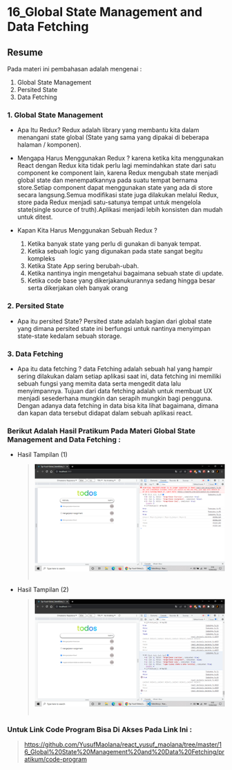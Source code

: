 # 16_Global State Management and Data Fetching

## Resume

Pada materi ini pembahasan adalah mengenai :

1. Global State Management
2. Persited State
3. Data Fetching

### 1. Global State Management

- Apa Itu Redux? Redux adalah library yang membantu kita dalam menangani state global (State yang sama yang dipakai di beberapa halaman / komponen).

- Mengapa Harus Menggunakan Redux ? karena ketika kita menggunakan React dengan Redux kita tidak perlu lagi memindahkan state dari satu component ke component lain, karena Redux mengubah state menjadi global state dan menempatkannya pada suatu tempat bernama store.Setiap component dapat menggunakan state yang ada di store secara langsung.Semua modifikasi state juga dilakukan melalui Redux, store pada Redux menjadi satu-satunya tempat untuk mengelola state(single source of truth).Aplikasi menjadi lebih konsisten dan mudah untuk ditest.

- Kapan Kita Harus Menggunakan Sebuah Redux ?
  1. Ketika banyak state yang perlu di gunakan di banyak tempat.
  2. Ketika sebuah logic yang digunakan pada state sangat begitu kompleks
  3. Ketika State App sering berubah-ubah.
  4. Ketika nantinya ingin mengetahui bagaimana sebuah state di update.
  5. Ketika code base yang dikerjakanukurannya sedang hingga besar serta dikerjakan oleh banyak orang

### 2. Persited State

- Apa itu persited State? Persited state adalah bagian dari global state yang dimana persited state ini berfungsi untuk nantinya menyimpan state-state kedalam sebuah storage.

### 3. Data Fetching

- Apa itu data fetching ? data Fetching adalah sebuah hal yang hampir sering dilakukan dalam setiap aplikasi saat ini, data fetching ini memiliki sebuah fungsi yang memita data serta mengedit data lalu menyimpannya. Tujuan dari data fetching adalah untuk membuat UX menjadi sesederhana mungkin dan serapih mungkin bagi pengguna. Dengan adanya data fetching in data bisa kita lihat bagaimana, dimana dan kapan data tersebut didapat dalam sebuah aplikasi react.

### Berikut Adalah Hasil Pratikum Pada Materi Global State Management and Data Fetching :

- Hasil Tampilan (1)

  > <img src=".\screenshots\Tgs-React_Global-State&Data-Fenching(1).png">
  > <br></br>

- Hasil Tampilan (2)
  > <img src=".\screenshots\Tgs-React_Global-State&Data-Fenching(2).png">
  > <br></br>

### Untuk Link Code Program Bisa Di Akses Pada Link Ini :

> https://github.com/YusufMaolana/react_yusuf_maolana/tree/master/16_Global%20State%20Management%20and%20Data%20Fetching/pratikum/code-program
